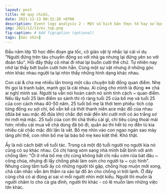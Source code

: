 ```yaml
---
layout: post
title: Hệ quy chiếu,
date: 2021-12-13 00:32:20 +0700
description: Event logs analysis 2 - Một số kịch bản thực tế hay sử dụng,
img: 2021/12/13/ev_top.png
fig-caption: # Add figcaption (optional)
tags: [Góc nhìn]
---
```


Đầu năm lớp 10 học đến đoạn gia tốc, cô giáo vật lý nhắc lại cái ví dụ "Người đứng trên tàu chuyển động so với nhà ga nhưng lại đứng yên so với đoàn tầu". Hồi đấy thấy cô nhai đi nhai lại buồn cười thế chứ. Tự nhiên nay nhớ lại thấy bớt buồn cười hơn hẳn. Cùng một sự vật nhưng ở những góc nhìn khác nhau người ta lại nhìn thấy những hình dạng khác nhau.

Con cái & cha mẹ nhiều lần trong một câu chuyện bất đồng quan điểm. Nhẹ thì gọi là tranh luận, mạnh gọi là cãi nhau. Ai cũng cho mình là đúng <=> chả ai nghĩ mình sai. Người ta vẫn nói hoàn cảnh nó sinh tính cách ~ quan điểm. Nếu lấy tuổi 25 làm điểm so sánh thì rõ ràng tuổi 25 của bố mẹ và tuổi 25 của con cách nhau 40-50 năm. 25 tuổi bố mẹ là thời tem phiếu: tích cóp từng đồng xu sợi chỉ, bố vẫn kể cả thời thanh niên ace mặc đồ của nhau (đứa bé sau mặc đồ đứa lớn) chắc đợi mãi đến khi cưới mới có áo trắng sơ mi mới mà mặc. 25 tuổi của con thì chả thiếu cái gì, chi tiêu cũng thoải mái hơn: nhiều cái mua về chả dùng đã bỏ đi, quần áo thì hết tủ nọ đến tủ kia nhiều cái chắc mặc đôi lần là vất. Bố mẹ nhìn vào con ngao ngán sao mày lãng phí thế, con nhìn bố mẹ lại bảo bố mẹ keo kiệt thế. Khó thật.

Ấy là nói cách biệt về tuổi tác. Trong cả một độ tuổi người nọ người kia nó cũng có sự khác nhau. Có chị hàng xóm sang nhà mình bất bình với anh chồng lắm: "Ôi ở nhà bố mẹ chị cũng không bắt chị nấu cơm rửa bát đâu ~ công chúa, nhưng đi lấy chồng phải làm osin cho người ta ~ cực hình". Nhưng cũng tầm tuổi ấy có những người tôi gặp, chồng họp muộn mới xong, chả cần nhắc vẫn âm thầm ra xào lại đồ ăn cho chồng vì trời lạnh. Ở đây cũng chả có ai đúng ai sai vì mỗi người nhìn một kiểu. Người thì muốn là người chăm lo cho cả gia đình, người thì khác - có lẽ muốn làm những việc lớn khác.









